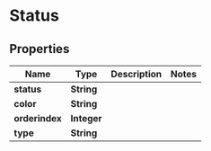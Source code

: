 

# Status


## Properties

| Name | Type | Description | Notes |
|------------ | ------------- | ------------- | -------------|
|**status** | **String** |  |  |
|**color** | **String** |  |  |
|**orderindex** | **Integer** |  |  |
|**type** | **String** |  |  |




